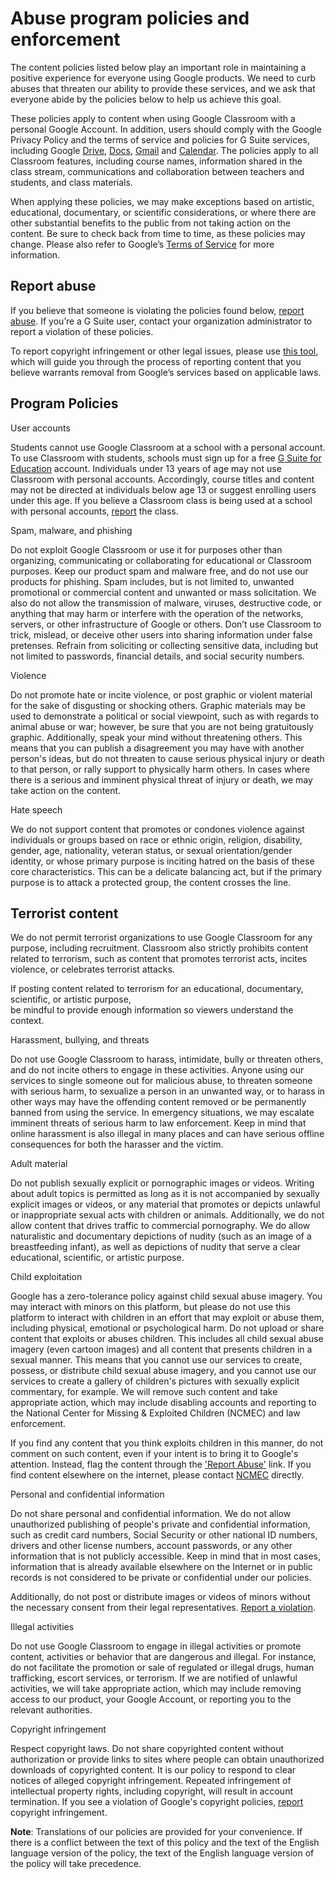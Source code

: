 Abuse program policies and enforcement
======================================

The content policies listed below play an important role in maintaining a positive experience for everyone using Google products. We need to curb abuses that threaten our ability to provide these services, and we ask that everyone abide by the policies below to help us achieve this goal.

These policies apply to content when using Google Classroom with a personal Google Account. In addition, users should comply with the Google Privacy Policy and the terms of service and policies for G Suite services, including Google [Drive](https://support.google.com/drive/?hl=en#topic=2375072), [Docs](https://support.google.com/docs/answer/148505?rd=1), [Gmail](https://www.google.com/gmail/about/policy/) and [Calendar](https://support.google.com/calendar/?hl=en#topic=3417969). The policies apply to all Classroom features, including course names, information shared in the class stream, communications and collaboration between teachers and students, and class materials.

When applying these policies, we may make exceptions based on artistic, educational, documentary, or scientific considerations, or where there are other substantial benefits to the public from not taking action on the content. Be sure to check back from time to time, as these policies may change. Please also refer to Google’s [Terms of Service](https://www.google.com/intl/en/policies/terms/) for more information.

Report abuse
------------

If you believe that someone is violating the policies found below, [report abuse](https://support.google.com/edu/classroom/answer/7299017). If you’re a G Suite user, contact your organization administrator to report a violation of these policies.

To report copyright infringement or other legal issues, please use [this tool](https://support.google.com/legal/troubleshooter/1114905?rd=2%23ts=1115681), which will guide you through the process of reporting content that you believe warrants removal from Google’s services based on applicable laws.

Program Policies
----------------

User accounts

Students cannot use Google Classroom at a school with a personal account. To use Classroom with students, schools must sign up for a free [G Suite for Education](https://www.google.com/edu/products/productivity-tools/#how-to) account. Individuals under 13 years of age may not use Classroom with personal accounts. Accordingly, course titles and content may not be directed at individuals below age 13 or suggest enrolling users under this age. If you believe a Classroom class is being used at a school with personal accounts, [report](https://support.google.com/edu/classroom/contact/reportclass) the class.

Spam, malware, and phishing

Do not exploit Google Classroom or use it for purposes other than organizing, communicating or collaborating for educational or Classroom purposes. Keep our product spam and malware free, and do not use our products for phishing. Spam includes, but is not limited to, unwanted promotional or commercial content and unwanted or mass solicitation. We also do not allow the transmission of malware, viruses, destructive code, or anything that may harm or interfere with the operation of the networks, servers, or other infrastructure of Google or others. Don’t use Classroom to trick, mislead, or deceive other users into sharing information under false pretenses. Refrain from soliciting or collecting sensitive data, including but not limited to passwords, financial details, and social security numbers.

Violence

Do not promote hate or incite violence, or post graphic or violent material for the sake of disgusting or shocking others. Graphic materials may be used to demonstrate a political or social viewpoint, such as with regards to animal abuse or war; however, be sure that you are not being gratuitously graphic. Additionally, speak your mind without threatening others. This means that you can publish a disagreement you may have with another person's ideas, but do not threaten to cause serious physical injury or death to that person, or rally support to physically harm others. In cases where there is a serious and imminent physical threat of injury or death, we may take action on the content.

Hate speech

We do not support content that promotes or condones violence against individuals or groups based on race or ethnic origin, religion, disability, gender, age, nationality, veteran status, or sexual orientation/gender identity, or whose primary purpose is inciting hatred on the basis of these core characteristics. This can be a delicate balancing act, but if the primary purpose is to attack a protected group, the content crosses the line.

Terrorist content
-----------------

We do not permit terrorist organizations to use Google Classroom for any purpose, including recruitment. Classroom also strictly prohibits content related to terrorism, such as content that promotes terrorist acts, incites violence, or celebrates terrorist attacks. 

If posting content related to terrorism for an educational, documentary, scientific, or artistic purpose,  
be mindful to provide enough information so viewers understand the context.  

Harassment, bullying, and threats

Do not use Google Classroom to harass, intimidate, bully or threaten others, and do not incite others to engage in these activities. Anyone using our services to single someone out for malicious abuse, to threaten someone with serious harm, to sexualize a person in an unwanted way, or to harass in other ways may have the offending content removed or be permanently banned from using the service. In emergency situations, we may escalate imminent threats of serious harm to law enforcement. Keep in mind that online harassment is also illegal in many places and can have serious offline consequences for both the harasser and the victim.

Adult material

Do not publish sexually explicit or pornographic images or videos. Writing about adult topics is permitted as long as it is not accompanied by sexually explicit images or videos, or any material that promotes or depicts unlawful or inappropriate sexual acts with children or animals. Additionally, we do not allow content that drives traffic to commercial pornography. We do allow naturalistic and documentary depictions of nudity (such as an image of a breastfeeding infant), as well as depictions of nudity that serve a clear educational, scientific, or artistic purpose.

Child exploitation

Google has a zero-tolerance policy against child sexual abuse imagery. You may interact with minors on this platform, but please do not use this platform to interact with children in an effort that may exploit or abuse them, including physical, emotional or psychological harm. Do not upload or share content that exploits or abuses children. This includes all child sexual abuse imagery (even cartoon images) and all content that presents children in a sexual manner. This means that you cannot use our services to create, possess, or distribute child sexual abuse imagery, and you cannot use our services to create a gallery of children's pictures with sexually explicit commentary, for example. We will remove such content and take appropriate action, which may include disabling accounts and reporting to the National Center for Missing & Exploited Children (NCMEC) and law enforcement.

If you find any content that you think exploits children in this manner, do not comment on such content, even if your intent is to bring it to Google's attention. Instead, flag the content through the ['Report Abuse'](https://support.google.com/edu/classroom/answer/7299017) link. If you find content elsewhere on the internet, please contact [NCMEC](http://www.missingkids.com/home) directly.

Personal and confidential information

Do not share personal and confidential information. We do not allow unauthorized publishing of people's private and confidential information, such as credit card numbers, Social Security or other national ID numbers, drivers and other license numbers, account passwords, or any other information that is not publicly accessible. Keep in mind that in most cases, information that is already available elsewhere on the Internet or in public records is not considered to be private or confidential under our policies.

Additionally, do not post or distribute images or videos of minors without the necessary consent from their legal representatives. [Report a violation](https://support.google.com/drive/troubleshooter/6080141).

Illegal activities

Do not use Google Classroom to engage in illegal activities or promote content, activities or behavior that are dangerous and illegal. For instance, do not facilitate the promotion or sale of regulated or illegal drugs, human trafficking, escort services, or terrorism. If we are notified of unlawful activities, we will take appropriate action, which may include removing access to our product, your Google Account, or reporting you to the relevant authorities.

Copyright infringement

Respect copyright laws. Do not share copyrighted content without authorization or provide links to sites where people can obtain unauthorized downloads of copyrighted content. It is our policy to respond to clear notices of alleged copyright infringement. Repeated infringement of intellectual property rights, including copyright, will result in account termination. If you see a violation of Google's copyright policies, [report](https://support.google.com/edu/classroom/answer/7165963) copyright infringement.

**Note**: Translations of our policies are provided for your convenience. If there is a conflict between the text of this policy and the text of the English language version of the policy, the text of the English language version of the policy will take precedence.